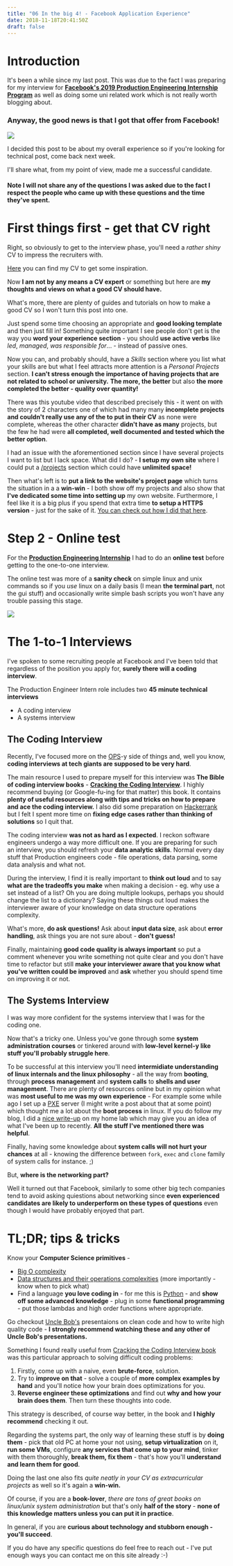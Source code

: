 ```yaml
---
title: "06 In the big 4! - Facebook Application Experience"
date: 2018-11-18T20:41:50Z
draft: false
---
```


# Introduction

It's been a while since my last post.
This was due to the fact I was preparing for my interview for [**Facebook's 2019 Production Engineering Internship Program**](https://www.facebook.com/careers/jobs/513843009077435/) as well as doing some uni related work which is not really worth blogging about.

### Anyway, the good news is that I got that offer from Facebook!

![](/images/06-Facebook-Application-Feedback-5fbb016d.png)

I decided this post to be about my overall experience so if you're looking for technical post, come back next week.

I'll share what, from my point of view, made me a successful candidate.

#### Note I will not share any of the questions I was asked due to the fact I respect the people who came up with these questions and the time they've spent.

# First things first - get that CV right

Right, so obviously to get to the interview phase, you'll need a *rather shiny* CV to impress the recruiters with.

[Here](/images/06-cv.pdf) you can find my CV to get some inspiration.

Now **I am not by any means a CV expert** or something but here are **my thoughts and views on what a good CV should have.**

What's more, there are plenty of guides and tutorials on how to make a good CV so I won't turn this post into one.

Just spend some time choosing an appropriate and **good looking template** and then just fill in!
Something quite important I see people don't get is the way you **word your experience section** - you should **use active verbs** like *led*, *managed*, *was responsible for*... - instead of passive ones.

Now you can, and probably should, have a *Skills* section where you list what your skills are but what I feel attracts more attention is a *Personal Projects* section.
**I can't stress enough the importance of having projects that are not related to school or university.**
**The more, the better** but also **the more completed the better - quality over quantity!**

There was this youtube video that described precisely this - it went on with the story of 2 characters one of which had many many **incomplete projects and couldn't really use any of the to put in their CV** as none were complete, whereas the other character **didn't have as many** projects, but the few he had were **all completed, well documented and tested which the better option**.

I had an issue with the aforementioned section since I have several projects I want to list but I lack space.
What did I do? - **I setup my own site** where I could put a [/projects](/projects) section which could have **unlimited space!**

Then what's left is to **put a link to the website's project page** which turns the situation in a a **win-win** - I both show off my projects and also show that **I've dedicated some time into setting up** my own website.
Furthermore, I feel like it is a big plus if you spend that extra time **to setup a HTTPS version** - just for the sake of it.
[You can check out how I did that here](/blog/02-blog-a-blog/).

# Step 2 - Online test

For the [**Production Engineering Internship**](https://www.facebook.com/careers/jobs/513843009077435/) I had to do an **online test** before getting to the one-to-one interview.

The online test was more of a **sanity check** on simple linux and unix commands so if you *use* linux on a daily basis (I mean **the terminal part**, not the gui stuff) and occasionally write simple bash scripts you won't have any trouble passing this stage.

![](/images/06-Facebook-Application-Feedback-f34e0ea6.png)

# The 1-to-1 Interviews

I've spoken to some recruiting people at Facebook and I've been told that regardless of the position you apply for, **surely there will a coding interview**.


The Production Engineer Intern role includes two **45 minute technical interviews**

- A coding interview
- A systems interview


## The Coding Interview
Recently, I've focused more on the [OPS](https://en.wikipedia.org/wiki/Information_technology_operations)-y side of things and, well you know, **coding interviews at tech giants are supposed to be very hard**.

The main resource I used to prepare myself for this interview was **The Bible of coding interview books** - [**Cracking the Coding Interview**](https://www.amazon.co.uk/Cracking-Coding-Interview-6th-Programming/dp/0984782850).
I highly recommend buying (or Google-fu-ing for that matter) this book. It contains **plenty of useful resources along with tips and tricks on how to prepare and ace the coding interview.**
I also did some preparation on [Hackerrank](https://www.hackerrank.com/) but I felt I spent more time on **fixing edge cases rather than thinking of solutions** so I quit that.

The coding interview **was not as hard as I expected**. I reckon software engineers undergo a way more difficult one. If you are preparing for such an interview, you should refresh your **data analytic skills**.
Normal every day stuff that Production engineers code - file operations, data parsing, some data analysis and what not.

During the interview, I find it is really important to **think out loud** and to say **what are the tradeoffs you make** when making a decision - eg. why use a set instead of a list? Oh you are doing multiple lookups, perhaps you should change the list to a dictionary?
Saying these things out loud makes the interviewer aware of your knowledge on data structure operations complexity.

What's more, **do ask questions!** Ask about **input data size**, ask about **error handling**, ask things you are not sure about - **don't guess!**

Finally, maintaining **good code quality is always important** so put a comment whenever you write something not quite clear and you don't have time to refactor but still **make your interviewer aware that you know what you've written could be improved** and **ask** whether you should spend time on improving it or not.


## The Systems Interview
I was way more confident for the systems interview that I was for the coding one.

Now that's a tricky one. Unless you've gone through some **system administration courses** or tinkered around with **low-level kernel-y like stuff you'll probably struggle here**.

To be successful at this interview you'll need **intermidiate understanding of linux internals and the linux philosophy** - all the way from **booting**, through **process management** and **system calls** to **shells and user management**.
There are plenty of resources online but in my opinion what was **most useful to me was my own experience** - For example some while ago I set up a [PXE](https://en.wikipedia.org/wiki/Preboot_Execution_Environment) server (I might write a post about that at some point) which thought me a lot about the **boot process** in linux.
If you do follow my blog, I did a [nice write-up](/blog/03-a-walk-down-infrastructure-lane/) on my home lab which may give you an idea of what I've been up to recently. **All the stuff I've mentioned there was helpful**.

Finally, having some knowledge about **system calls will not hurt your chances** at all - knowing the difference between `fork`, `exec` and `clone` family of system calls for instance. ;)

But, **where is the networking part?**

Well it turned out that Facebook, similarly to some other big tech companies tend to avoid asking quiestions about networking since **even experienced candidates are likely to underperform on these types of questions** even though I would have probably enjoyed that part.

# TL;DR; tips & tricks

Know your **Computer Science primitives** -

- [Big O complexity](https://en.wikipedia.org/wiki/Big_O_notation)
- [Data structures and their operations complexities](http://bigocheatsheet.com/) (more importantly - know when to pick what)
- Find a language **you love coding in** - for me this is [Python](https://www.python.org/) - and **show off some advanced knowledge** - plug in some **functional programming** - put those lambdas and high order functions where appropriate.

Go checkout [Uncle Bob's](https://www.youtube.com/watch?v=QedpQjxBPMA&list=PLlu0CT-JnSasQzGrGzddSczJQQU7295D2) presentaions on clean code and how to write high quality code - **I strongly recommend watching these and any other of Uncle Bob's presentations.**

Something I found really useful from [Cracking the Coding Interview book](https://www.amazon.co.uk/Cracking-Coding-Interview-6th-Programming/dp/0984782850) was this particular approach to solving difficult coding problems:

1. Firstly, come up with a naive, even **brute-force**, solution.
2. Try to **improve on that** - solve a couple of **more complex examples by hand** and you'll notice how your brain does optimizations for you.
3. **Reverse engineer these optimizations** and find out **why and how your brain does them**. Then turn these thoughts into code.

This strategy is described, of course way better, in the book and **I highly recommend** checking it out.

Regarding the systems part, the only way of learning these stuff is by **doing them** - pick that old PC at home your not using, **setup virtualization** on it, **run some VMs**, configure **any services that come up to your mind**, tinker with them thoroughly, **break them, fix them** - that's how you'll **understand and learn them for good**.

Doing the last one also fits *quite neatly in your CV as extracurricular projects* as well so it's again a **win-win.**

Of course, if you are a **book-lover**, *there are tons of great books on linux/unix system administration* but that's only **half of the story** - **none of this knowledge matters unless you can put it in practice**.

In general, if you are **curious about technology and stubborn enough - you'll succeed**.

If you do have any specific questions do feel free to reach out - I've put enough ways you can contact me on this site already :-)
